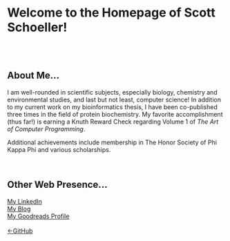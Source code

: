 <body>
<h1>Welcome to the Homepage of Scott Schoeller!</h1><br>
<br>
<h2>About Me...</h2>
<p>I am well-rounded in scientific subjects, especially biology, chemistry and environmental studies, and last but not least, computer science!
In addition to my current work on my bioinformatics thesis, I have been co-published three times in the field of protein biochemistry.
My favorite accomplishment (thus far!) is earning a Knuth Reward Check regarding Volume 1 of <i>The Art of Computer Programming</i>.</p> 
<p>Additional achievements include membership in The Honor Society of Phi Kappa Phi and various scholarships.</p><br>
<h2>Other Web Presence...</h2>
<a href="https://www.linkedin.com/in/sschoellerSTEM">My LinkedIn</a><br>
<a href="https://sschoellerSTEM.blogspot.com">My Blog</a><br>
<a href="https://www.goodreads.com/sschoellerstem">My Goodreads Profile</a><br>
<br>
<a href="https://github.com/sschoellerSTEM">&lt;-GitHub</a>
</body>
